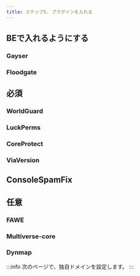 ```yaml
---
title: ステップ5. プラグインを入れる
---
```


## BEで入れるようにする

### Gayser

### Floodgate

## 必須

### WorldGuard

### LuckPerms

### CoreProtect

### ViaVersion

## ConsoleSpamFix

## 任意

### FAWE

### Multiverse-core

### Dynmap

:::info
次のページで、独自ドメインを設定します。
:::
